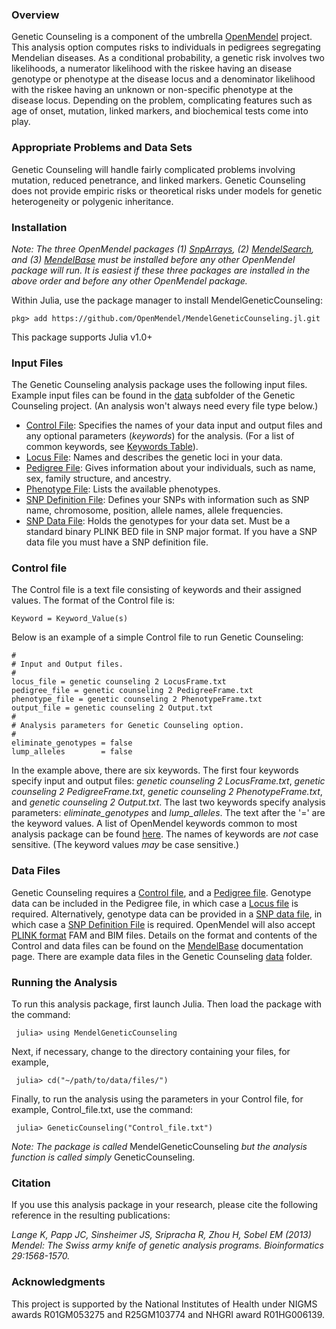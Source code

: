 ### Overview
Genetic Counseling is a component of the umbrella [OpenMendel](https://openmendel.github.io) project. This analysis option computes risks to individuals in pedigrees segregating Mendelian diseases. As a conditional probability, a genetic risk involves two likelihoods, a numerator likelihood with the riskee having an disease genotype or phenotype at the disease locus and a denominator likelihood with the riskee having an unknown or non-specific phenotype at the disease locus. Depending on the problem, complicating features such as age of onset, mutation, linked markers, and biochemical tests come into play.

### Appropriate Problems and Data Sets
Genetic Counseling will handle fairly complicated problems involving mutation, reduced penetrance, and linked markers. Genetic Counseling does not provide empiric risks or theoretical risks under models for genetic heterogeneity or polygenic inheritance.

### Installation
*Note: The three OpenMendel packages (1) [SnpArrays](https://openmendel.github.io/SnpArrays.jl/latest/), (2) [MendelSearch](https://openmendel.github.io/MendelSearch.jl), and (3) [MendelBase](https://openmendel.github.io/MendelBase.jl) must be installed before any other OpenMendel package will run. It is easiest if these three packages are installed in the above order and before any other OpenMendel package.*

Within Julia, use the package manager to install MendelGeneticCounseling:

    pkg> add https://github.com/OpenMendel/MendelGeneticCounseling.jl.git

This package supports Julia v1.0+

### Input Files
The Genetic Counseling analysis package uses the following input files. Example input files can be found in the [data](https://github.com/OpenMendel/MendelGeneticCounseling.jl/tree/master/data) subfolder of the Genetic Counseling project. (An analysis won't always need every file type below.)

* [Control File](#control-file): Specifies the names of your data input and output files and any optional parameters (*keywords*) for the analysis. (For a list of common keywords, see [Keywords Table](https://openmendel.github.io/MendelBase.jl/#keywords-table)).
* [Locus File](https://openmendel.github.io/MendelBase.jl/#locus-file): Names and describes the genetic loci in your data.
* [Pedigree File](https://openmendel.github.io/MendelBase.jl/#pedigree-file): Gives information about your individuals, such as name, sex, family structure, and ancestry.
* [Phenotype File](https://openmendel.github.io/MendelBase.jl/#phenotype-file): Lists the available phenotypes.
* [SNP Definition File](https://openmendel.github.io/MendelBase.jl/#snp-definition-file): Defines your SNPs with information such as SNP name, chromosome, position, allele names, allele frequencies.
* [SNP Data File](https://openmendel.github.io/MendelBase.jl/#snp-data-file): Holds the genotypes for your data set. Must be a standard binary PLINK BED file in SNP major format. If you have a SNP data file you must have a SNP definition file.

<a id="control-file"></a>
### Control file
The Control file is a text file consisting of keywords and their assigned values. The format of the Control file is:

	Keyword = Keyword_Value(s)

Below is an example of a simple Control file to run Genetic Counseling:

	#
	# Input and Output files.
	#
	locus_file = genetic counseling 2 LocusFrame.txt
	pedigree_file = genetic counseling 2 PedigreeFrame.txt
	phenotype_file = genetic counseling 2 PhenotypeFrame.txt
	output_file = genetic counseling 2 Output.txt
	#
	# Analysis parameters for Genetic Counseling option.
	#
	eliminate_genotypes	= false
	lump_alleles		= false

In the example above, there are six keywords. The first four keywords specify input and output files: *genetic counseling 2 LocusFrame.txt*, *genetic counseling 2 PedigreeFrame.txt*, *genetic counseling 2 PhenotypeFrame.txt*, and *genetic counseling 2 Output.txt*. The last two keywords specify analysis parameters: *eliminate_genotypes* and *lump_alleles*. The text after the '=' are the keyword values. A list of OpenMendel keywords common to most analysis package can be found [here](https://openmendel.github.io/MendelBase.jl/#keywords-table). The names of keywords are *not* case sensitive. (The keyword values *may* be case sensitive.)

### Data Files
Genetic Counseling requires a [Control file](https://openmendel.github.io/MendelBase.jl/#control-file), and a [Pedigree file](https://openmendel.github.io/MendelBase.jl/#pedigree-file). Genotype data can be included in the Pedigree file, in which case a [Locus file](https://openmendel.github.io/MendelBase.jl/#locus-file) is required. Alternatively, genotype data can be provided in a [SNP data file](https://openmendel.github.io/MendelBase.jl/#snp-data-file), in which case a [SNP Definition File](https://openmendel.github.io/MendelBase.jl/#snp-definition-file) is required. OpenMendel will also accept [PLINK format](http://zzz.bwh.harvard.edu/plink) FAM and BIM files. Details on the format and contents of the Control and data files can be found on the [MendelBase](https://openmendel.github.io/MendelBase.jl) documentation page. There are example data files in the Genetic Counseling [data](https://github.com/OpenMendel/MendelGeneticCounseling.jl/tree/master/data) folder.

### Running the Analysis

To run this analysis package, first launch Julia. Then load the package with the command:

     julia> using MendelGeneticCounseling

Next, if necessary, change to the directory containing your files, for example,

     julia> cd("~/path/to/data/files/")

Finally, to run the analysis using the parameters in your Control file, for example, Control_file.txt, use the command:

     julia> GeneticCounseling("Control_file.txt")

*Note: The package is called* MendelGeneticCounseling *but the analysis function is called simply* GeneticCounseling.

<!--- ### Interpreting the results
 ... --->

### Citation

If you use this analysis package in your research, please cite the following reference in the resulting publications:

*Lange K, Papp JC, Sinsheimer JS, Sripracha R, Zhou H, Sobel EM (2013) Mendel: The Swiss army knife of genetic analysis programs. Bioinformatics 29:1568-1570.*

<!--- ### Contributing
We welcome contributions to this Open Source project. To contribute, follow this procedure ... --->

### Acknowledgments

This project is supported by the National Institutes of Health under NIGMS awards R01GM053275 and R25GM103774 and NHGRI award R01HG006139.
